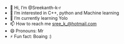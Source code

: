 - 👋 Hi, I’m @Sreekanth-k-r
- 👀 I’m interested in C++, python and Machine learning
- 🌱 I’m currently learning Yolo
- 📫 How to reach me sree_k_@hotmail.com
- 😄 Pronouns: Mr
- ⚡ Fun fact: Boaing :)

<!---
Sreekanth-k-r/Sreekanth-k-r is a ✨ developer ✨ repository because its `README.md` (this file) appears on your GitHub profile.
You can click the Preview link to take a look at your changes.
--->
